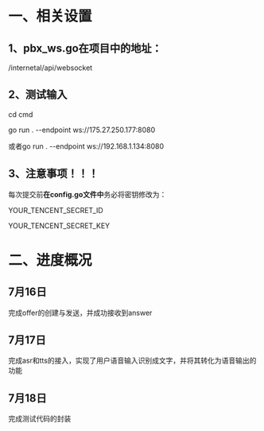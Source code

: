 # 一、相关设置
## 1、pbx_ws.go在项目中的地址：
/internetal/api/websocket

## 2、测试输入
cd cmd 

go run . --endpoint ws://175.27.250.177:8080

或者go run . --endpoint ws://192.168.1.134:8080

## 3、注意事项！！！
每次提交前**在config.go文件中**务必将密钥修改为：

YOUR_TENCENT_SECRET_ID

YOUR_TENCENT_SECRET_KEY

# 二、进度概况
## 7月16日
完成offer的创建与发送，并成功接收到answer

## 7月17日
完成asr和tts的接入，实现了用户语音输入识别成文字，并将其转化为语音输出的功能

## 7月18日
完成测试代码的封装 



